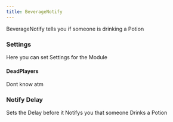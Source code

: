 ```yaml
---
title: BeverageNotify
---
```

BeverageNotify tells you if someone is drinking a Potion

### Settings
Here you can set Settings for the Module

#### DeadPlayers
Dont know atm

### Notify Delay
Sets the Delay before it Notifys you that someone Drinks a Potion